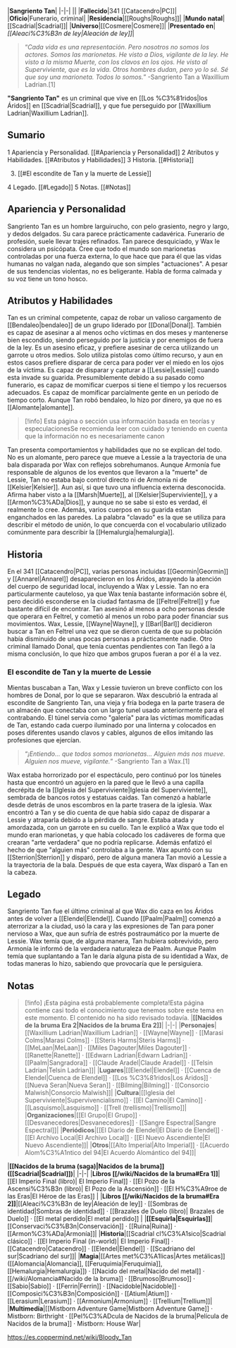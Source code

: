 

|**Sangriento Tan**|
|-|-|
||
|**Fallecido**|341 [[Catacendro\|PC]]|
|**Oficio**|Funerario, criminal|
|**Residencia**|[[Roughs\|Roughs]]|
|**Mundo natal**|[[Scadrial\|Scadrial]]|
|**Universo**|[[Cosmere\|Cosmere]]|
|**Presentado en**|*[[Aleaci%C3%B3n de ley\|Aleación de ley]]*|

>“*Cada vida es una representación. Pero nosotros no somos los actores. Somos las marionetas. He visto a Dios, vigilante de la ley. He visto a la misma Muerte, con los clavos en los ojos. He visto al Superviviente, que es la vida. Otros hombres dudan, pero yo lo sé. Sé que soy una marioneta. Todos lo somos.*”
\-Sangriento Tan a Waxillium Ladrian.[1]


**"Sangriento Tan"** es un criminal que vive en [[Los %C3%81ridos\|los Áridos]] en [[Scadrial\|Scadrial]], y que fue perseguido por [[Waxillium Ladrian\|Waxillium Ladrian]].

## Sumario

1 Apariencia y Personalidad. [[#Apariencia y Personalidad]] 
2 Atributos y Habilidades. [[#Atributos y Habilidades]] 
3 Historia. [[#Historia]] 

3. [[#El escondite de Tan y la muerte de Lessie]] 


4 Legado. [[#Legado]] 
5 Notas. [[#Notas]] 


## Apariencia y Personalidad
 
Sangriento Tan es un hombre larguirucho, con pelo grasiento, negro y largo, y dedos delgados. Su cara parece prácticamente cadavérica. Funerario de profesión, suele llevar trajes refinados.
Tan parece desquiciado, y Wax le considera un psicópata. Cree que todo el mundo son marionetas controladas por una fuerza externa, lo que hace que para él que las vidas humanas no valgan nada, alegando que son simples "actuaciones". A pesar de sus tendencias violentas, no es beligerante. Habla de forma calmada y su voz tiene un tono hosco.

## Atributos y Habilidades
Tan es un criminal competente, capaz de robar un valioso cargamento de [[Bendaleo\|bendaleo]] de un grupo liderado por [[Donal\|Donal]]. También es capaz de asesinar a al menos ocho víctimas en dos meses y mantenerse bien escondido, siendo perseguido por la justicia y por enemigos de fuera de la ley. Es un asesino eficaz, y prefiere asesinar de cerca utilizando un garrote u otros medios. Solo utiliza pistolas como último recurso, y aun en estos casos prefiere disparar de cerca para poder ver el miedo en los ojos de la víctima. Es capaz de disparar y capturar a [[Lessie\|Lessie]] cuando esta invade su guarida.
Presumiblemente debido a su pasado como funerario, es capaz de momificar cuerpos si tiene el tiempo y los recuersos adecuados. Es capaz de momificar parcialmente gente en un periodo de tiempo corto.
Aunque Tan robó bendaleo, lo hizo por dinero, ya que no es [[Alomante\|alomante]].

> [!info] Esta página o sección usa información basada en teorías y especulacionesSe recomienda leer con cuidado y teniendo en cuenta que la información no es necesariamente canon

Tan presenta comportamientos y habilidades que no se explican del todo. No es un alomante, pero parece que mueve a Lessie a la trayectoria de una bala disparada por Wax con reflejos sobrehumanos. Aunque Armonía fue responsable de algunos de los eventos que llevaron a la "muerte" de Lessie, Tan no estaba bajo control directo ni de Armonía ni de [[Kelsier\|Kelsier]]. Aun así, si que tuvo una influencia externa desconocida. Afirma haber visto a la [[Marsh\|Muerte]], al [[Kelsier\|Superviviente]], y a [[Armon%C3%ADa\|Dios]], y aunque no se sabe si esto es verdad, él realmente lo cree.
Además, varios cuerpos en su guarida estan enganchados en las paredes. La palabra "clavado" es la que se utiliza para describir el método de unión, lo que concuerda con el vocabulario utilizado comúnmente para describir la [[Hemalurgia\|hemalurgia]].

## Historia
En el 341 [[Catacendro\|PC]], varias personas incluidas [[Geormin\|Geormin]] y [[Annarel\|Annarel]] desaparecieron en los Áridos, atrayendo la atención del cuerpo de seguridad local, incluyendo a Wax y Lessie. Tan no era particularmente cauteloso, ya que Wax tenía bastante información sobre él, pero decidió esconderse en la ciudad fantasma de [[Feltrel\|Feltrel]] y fue bastante difícil de encontrar. Tan asesinó al menos a ocho personas desde que operara en Feltrel, y cometió al menos un robo para poder financiar sus movimientos.
Wax, Lessie, [[Wayne\|Wayne]], y [[Barl\|Barl]] decidieron buscar a Tan en Feltrel una vez que se dieron cuenta de que su población había disminuido de unas pocas personas a prácticamente nadie. Otro criminal llamado Donal, que tenía cuentas pendientes con Tan llegó a la misma conclusión, lo que hizo que ambos grupos fueran a por él a la vez.

### El escondite de Tan y la muerte de Lessie
Mientas buscaban a Tan, Wax y Lessie tuvieron un breve conflicto con los hombres de Donal, por lo que se separaron. Wax descubrió la entrada al escondite de Sangriento Tan, una vieja y fría bodega en la parte trasera de un almacén que conectaba con un largo tunel usado anteriormente para el contrabando. El túnel servía como "galería" para las víctimas momificadas de Tan, estando cada cuerpo iluminado por una linterna y colocados en poses diferentes usando clavos y cables, algunos de ellos imitando las profesiones que ejercían.

>“*¡Entiendo... que todos somos marionetas... Alguien más nos mueve. Alguien nos mueve, vigilante.*”
\-Sangriento Tan a Wax.[1]

Wax estaba horrorizado por el espectáculo, pero continuó por los túneles hasta que encontró un agujero en la pared que le llevó a una capilla decrépita de la [[Iglesia del Superviviente\|Iglesia del Superviviente]], sembrada de bancos rotos y estatuas caidas. Tan comenzó a hablarle desde detrás de unos escombros en la parte trasera de la iglesia. Wax encontró a Tan y se dio cuenta de que había sido capaz de disparar a Lessie y atraparla debido a la pérdida de sangre. Estaba atada y amordazada, con un garrote en su cuello.
Tan le explicó a Wax que todo el mundo eran marionetas, y que había colocado los cadáveres de forma que crearan "arte verdadera" que no podría replicarse. Además enfatizó el hecho de que "alguien más" controlaba a la gente. Wax apuntó con su [[Sterrion\|Sterrion]] y disparó, pero de alguna manera Tan movió a Lessie a la trayectoria de la bala. Después de que esta cayera, Wax disparó a Tan en la cabeza.

## Legado
Sangriento Tan fue el último criminal al que Wax dio caza en los Áridos antes de volver a [[Elendel\|Elendel]]. Cuando [[Paalm\|Paalm]] comenzó a aterrorizar a la ciudad, usó la cara y las expresiones de Tan para poner nervioso a Wax, que aun sufría de estrés postraumático por la muerte de Lessie. Wax temía que, de alguna manera, Tan hubiera sobrevivido, pero Armonía le informó de la verdadera naturaleza de Paalm. Aunque Paalm temía que suplantando a Tan le daría alguna pista de su identidad a Wax, de todas maneras lo hizo, sabiendo que provocaría que le persiguiera.

## Notas

> [!info] ¡Esta página está probablemente completa!Esta página contiene casi todo el conocimiento que tenemos sobre este tema en este momento.
El contenido no ha sido revisado todavía.
|**[[Nacidos de la bruma Era 2\|Nacidos de la bruma Era 2]]**|
|-|-|
|**Personajes**|[[Waxillium Ladrian\|Waxillium Ladrian]] · [[Wayne\|Wayne]] · [[Marasi Colms\|Marasi Colms]] · [[Steris Harms\|Steris Harms]] · [[MeLaan\|MeLaan]] · [[Miles Dagouter\|Miles Dagouter]] · [[Ranette\|Ranette]] · [[Edwarn Ladrian\|Edwarn Ladrian]] · [[Paalm\|Sangradora]] · [[Claude Aradel\|Claude Aradel]] · [[Telsin Ladrian\|Telsin Ladrian]]|
|**Lugares**|[[Elendel\|Elendel]] · [[Cuenca de Elendel\|Cuenca de Elendel]] · [[Los %C3%81ridos\|Los Áridos]] · [[Nueva Seran\|Nueva Seran]] · [[Bilming\|Bilming]] · [[Consorcio Malwish\|Consorcio Malwish]]|
|**Cultura**|[[Iglesia del Superviviente\|Supervivencialismo]] · [[El Camino\|El Camino]] · [[Lasquismo\|Lasquismo]] · [[Trell (trellismo)\|Trellismo]]|
|**Organizaciones**|[[El Grupo\|El Grupo]] · [[Desvanecedores\|Desvanecedores]] · [[Sangre Espectral\|Sangre Espectral]]|
|**Periódicos**|[[El Diario de Elendel\|El Diario de Elendel]] · [[El Archivo Local\|El Archivo Local]] · [[El Nuevo Ascendiente\|El Nuevo Ascendiente]]|
|**Otros**|[[Alto Imperial\|Alto Imperial]] · [[Acuerdo Alom%C3%A1ntico del 94\|El Acuerdo Alomántico del 94]]|

|**[[Nacidos de la bruma (saga)\|Nacidos de la bruma]] ([[Scadrial\|Scadrial]])**|
|-|-|
|**Libros [[/wiki/Nacidos de la bruma#Era 1]]**|[[El Imperio Final (libro)\| El Imperio Final]] · [[El Pozo de la Ascensi%C3%B3n (libro)\| El Pozo de la Ascensión]] · [[El H%C3%A9roe de las Eras\|El Héroe de las Eras]] |
|**Libros [[/wiki/Nacidos de la bruma#Era 2]]**|[[Aleaci%C3%B3n de ley\|Aleación de ley]] · [[Sombras de identidad\|Sombras de identidad]] · [[Brazales de Duelo (libro)\| Brazales de Duelo]] · [[El metal perdido\|El metal perdido]]  |
|**[[Esquirla\|Esquirlas]]**|[[Conservaci%C3%B3n\|Conservación]] · [[Ruina\|Ruina]] · [[Armon%C3%ADa\|Armonía]]|
|**Historia**|[[Scadrial cl%C3%A1sico\|Scadrial clásico]] · [[El Imperio Final (in-world)\| El Imperio Final]] · [[Catacendro\|Catacendro]] · [[Elendel\|Elendel]] · [[Scadriano del sur\|Scadriano del sur]]|
|**Magia**|[[Artes met%C3%A1licas\|Artes metálicas]] ([[Alomancia\|Alomancia]], [[Feruquimia\|Feruquimia]], [[Hemalurgia\|Hemalurgia]]) · [[Nacido del metal\|Nacido del metal]] · [[/wiki/Alomancia#Nacido de la bruma]] · [[Brumoso\|Brumoso]] · [[Sabio\|Sabio]] · [[Ferrin\|Ferrin]] · [[Nacidoble\|Nacidoble]] · [[Composici%C3%B3n\|Composición]] · [[Atium\|Atium]] · [[Lerasium\|Lerasium]] · [[Armonium\|Armonium]] · [[Trellium\|Trellium]]|
|**Multimedia**|[[Mistborn Adventure Game\|Mistborn Adventure Game‎‎]] · Mistborn: Birthright · [[Pel%C3%ADcula de Nacidos de la bruma\|Película de Nacidos de la bruma]] · Mistborn: House War|



https://es.coppermind.net/wiki/Bloody_Tan